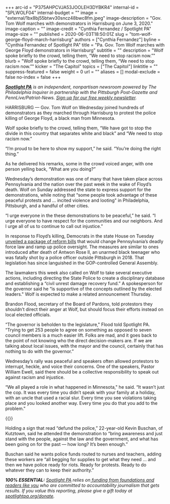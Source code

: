 +++
arc-id = "P375AHPCVJA53JOOLEH3DYBKR4"
internal-id = "SPLWOLF04"
internal-budget = ""
image = "external/1bx8bj55btwv30sncz48bwc8fm.jpeg"
image-description = "Gov. Tom Wolf marches with demonstrators in Harrisburg on June 3, 2020."
image-caption = ""
image-credit = "Cynthia Fernandez / Spotlight PA"
image-size = ""
published = 2020-06-03T18:50:01Z
slug = "tom-wolf-george-floyd-march-harrisburg"
authors = ["Cynthia Fernandez"]
byline = "Cynthia Fernandez of Spotlight PA"
title = "Pa. Gov. Tom Wolf marches with George Floyd demonstrators in Harrisburg"
subtitle = ""
description = "Wolf spoke briefly to the crowd, telling them, “We need to stop racism now.”"
blurb = "Wolf spoke briefly to the crowd, telling them, “We need to stop racism now.”"
kicker = "The Capitol"
topics = ["The Capitol"]
linktitle = ""
suppress-featured = false
weight = 0
url = ""
aliases = []
modal-exclude = false
no-index = false
+++

<a href="https://www.spotlightpa.org/"><i><b>Spotlight PA</b></i></a><i> is an independent, nonpartisan newsroom powered by The Philadelphia Inquirer in partnership with the Pittsburgh Post-Gazette and PennLive/Patriot-News. </i><a href="https://www.spotlightpa.org/newsletters"><i>Sign up for our free weekly newsletter</i></a><i>.</i>

HARRISBURG — Gov. Tom Wolf on Wednesday joined hundreds of demonstrators as they marched through Harrisburg to protest the police killing of George Floyd, a black man from Minnesota.

Wolf spoke briefly to the crowd, telling them, “We have got to stop the divide in this country that separates white and black” and “We need to stop racism now.”

“I’m proud to be here to show my support,” he said. “You’re doing the right thing.”

As he delivered his remarks, some in the crowd voiced anger, with one person yelling back, “What are you doing?”

Wednesday’s demonstration was one of many that have taken place across Pennsylvania and the nation over the past week in the wake of Floyd’s death. Wolf on Sunday addressed the state to express support for the demonstrations, while noting that “some people took advantage of these peaceful protests and ... incited violence and looting" in Philadelphia, Pittsburgh, and a handful of other cities.

“I urge everyone in the these demonstrations to be peaceful,” he said. “I urge everyone to have respect for the communities and our neighbors. And I urge all of us to continue to call out injustice.”

<script src="https://www.spotlightpa.org/embed.js" async></script><div data-spl-embed-version="1" data-spl-src="https://www.spotlightpa.org/embeds/donate/"></div>


In response to Floyd’s killing, Democrats in the state House on Tuesday <a href="https://www.spotlightpa.org/news/2020/06/police-protest-pennsylvania-antwon-rose-use-of-force/" target=_blank>unveiled a package of reform bills</a> that would change Pennsylvania’s deadly force law and ramp up police oversight. The measures are similar to ones introduced after death of Antwon Rose II, an unarmed black teenager who was fatally shot by a police officer outside Pittsburgh in 2018. That legislation has since languished in the GOP-controlled General Assembly.

The lawmakers this week also called on Wolf to take several executive actions, including directing the State Police to create a disciplinary database and establishing a “civil unrest damage recovery fund.” A spokesperson for the governor said he “is supportive of the concepts outlined by the elected leaders." Wolf is expected to make a related announcement Thursday.

Brandon Flood, secretary of the Board of Pardons, told protestors they shouldn’t direct their anger at Wolf, but should focus their efforts instead on local elected officials.

“The governor is beholden to the legislature," Flood told Spotlight PA. “Trying to get 253 people to agree on something as opposed to seven council members is a much easier lift. Folks are mad, and it goes back to the point of not knowing who the direct decision-makers are. If we are talking about local issues, with the mayor and the council, certainly that has nothing to do with the governor.”

<script src="https://www.spotlightpa.org/embed.js" async></script><div data-spl-embed-version="1" data-spl-src="https://www.spotlightpa.org/embeds/newsletter/"></div>


Wednesday’s rally was peaceful and speakers often allowed protestors to interrupt, heckle, and voice their concerns. One of the speakers, Pastor William Ewell, said there should be a collective responsibility to speak out against racism and injustice.

“We all played a role in what happened in Minnesota," he said. “It wasn’t just the cop. It was every time you didn’t speak with your family at a holiday, with an uncle that used a racial slur. Every time you see violations taking place and you looked another way. Every time you do that you add to the problem."

{{<picture src="external/wgpjzjmr69q4c94672qa2z55rc.jpeg" description="Kevin Buschan holds a sign at a demonstration demanding justice for George Floyd in Harrisburg on June 3, 2020." caption="Kevin Buschan holds a sign at a demonstration demanding justice for George Floyd in Harrisburg on June 3, 2020." credit="Cynthia Fernandez">}}

Holding a sign that read “defund the police,” 22-year-old Kevin Buschan, of Kutztown, said he attended the demonstration to “bring awareness and just stand with the people, against the law and the government, and what has been going on for the past — how long? It’s been enough.”

Buschan said he wants police funds routed to nurses and teachers, adding these workers are “all begging for supplies to get what they need ... and then we have police ready for riots. Ready for protests. Ready to do whatever they can to keep their authority.”

<i><b>100% ESSENTIAL:</b></i> <a href="https://www.spotlightpa.org/"><i>Spotlight PA</i></a><i> relies on</i><a href="https://www.spotlightpa.org/support"><i> funding from foundations and readers like you</i></a><i> who are committed to accountability journalism that gets results. If you value this reporting, please give a gift today at </i><a href="https://www.spotlightpa.org/donate"><i>spotlightpa.org/donate</i></a><i>.</i>
